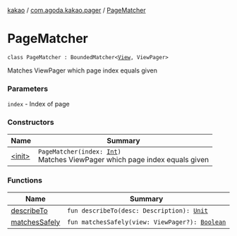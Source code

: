 [kakao](../../index.md) / [com.agoda.kakao.pager](../index.md) / [PageMatcher](./index.md)

# PageMatcher

`class PageMatcher : BoundedMatcher<`[`View`](https://developer.android.com/reference/android/view/View.html)`, ViewPager>`

Matches ViewPager which page index equals given

### Parameters

`index` - Index of page

### Constructors

| Name | Summary |
|---|---|
| [&lt;init&gt;](-init-.md) | `PageMatcher(index: `[`Int`](https://kotlinlang.org/api/latest/jvm/stdlib/kotlin/-int/index.html)`)`<br>Matches ViewPager which page index equals given |

### Functions

| Name | Summary |
|---|---|
| [describeTo](describe-to.md) | `fun describeTo(desc: Description): `[`Unit`](https://kotlinlang.org/api/latest/jvm/stdlib/kotlin/-unit/index.html) |
| [matchesSafely](matches-safely.md) | `fun matchesSafely(view: ViewPager?): `[`Boolean`](https://kotlinlang.org/api/latest/jvm/stdlib/kotlin/-boolean/index.html) |
